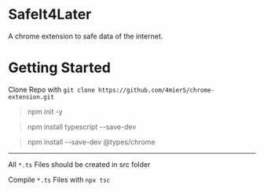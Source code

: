 # SafeIt4Later

<p>
    A chrome extension to safe data of the internet.
</p>

# Getting Started

Clone Repo with `git clone https://github.com/4mierS/chrome-extension.git`

>npm init -y

>npm install typescript --save-dev

>npm install --save-dev @types/chrome


___
All `*.ts` Files should be created in src folder

Compile `*.ts` Files with `npx tsc`

